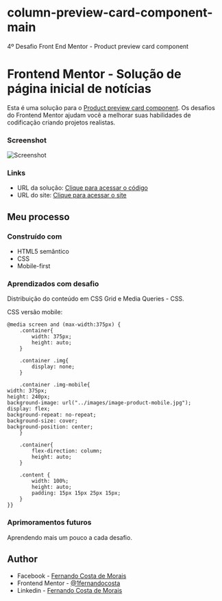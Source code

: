 # column-preview-card-component-main
4º Desafio Front End Mentor - Product preview card component

# Frontend Mentor - Solução de página inicial de notícias

Esta é uma solução para o [Product preview card component](https://www.frontendmentor.io/challenges/product-preview-card-component-GO7UmttRfa/hub/product-preview-card-component-ktPO9Ophrj). Os desafios do Frontend Mentor ajudam você a melhorar suas habilidades de codificação criando projetos realistas. 

### Screenshot

![Screenshot](https://github.com/1fernandocosta/product-preview-card-component/main/blob/main/src/images/screenshot.jpg)

### Links

- URL da solução: [Clique para acessar o código](https://github.com/1fernandocosta/product-preview-card-component)
- URL do site: [Clique para acessar o site](https://1fernandocosta.github.io/product-preview-card-component)

## Meu processo

### Construído com

- HTML5 semântico
- CSS
- Mobile-first

### Aprendizados com desafio

Distribuição do conteúdo em CSS Grid e Media Queries - CSS.

CSS versão mobile:

```
@media screen and (max-width:375px) {
    .container{
        width: 375px;
        height: auto;
    }

    .container .img{
        display: none;
    }

    .container .img-mobile{
width: 375px;
height: 240px;
background-image: url("../images/image-product-mobile.jpg");
display: flex;
background-repeat: no-repeat;
background-size: cover;
background-position: center;
    }

    .container{
        flex-direction: column;
        height: auto;
    }

    .content {
        width: 100%;
        height: auto;
        padding: 15px 15px 25px 15px;
    }
}}
```

### Aprimoramentos futuros

Aprendendo mais um pouco a cada desafio.

## Author

- Facebook - [Fernando Costa de Morais](https://www.fb.com/1fernandocosta)
- Frontend Mentor - [@1fernandocosta](https://www.frontendmentor.io/profile/1fernandocosta)
- Linkedin - [Fernando Costa de Morais](https://www.linkedin.com/in/fernandocostademorais)
